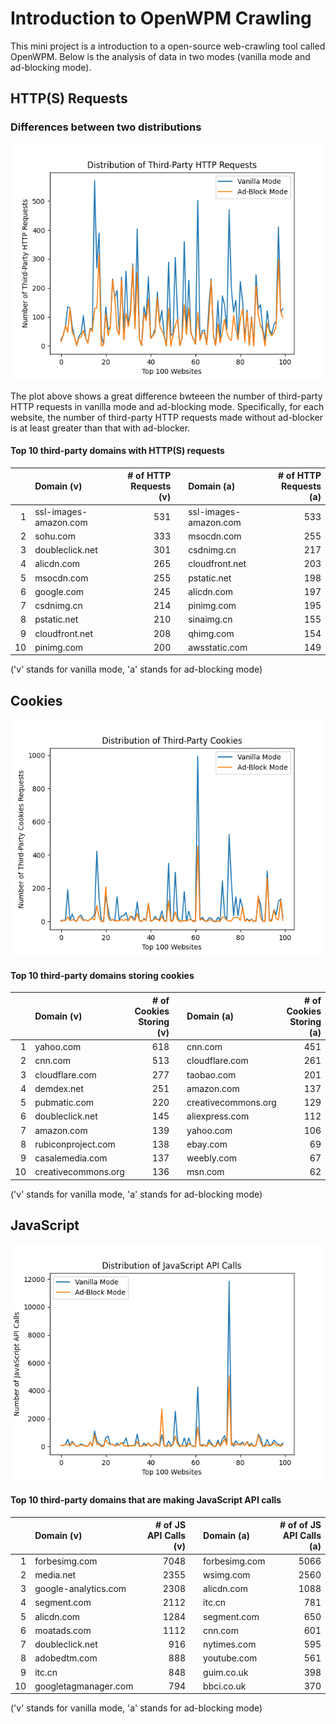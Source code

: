 # Introduction to OpenWPM Crawling

This mini project is a introduction to a open-source web-crawling tool called OpenWPM. Below is the analysis of data in two modes (vanilla mode and ad-blocking mode). 

## HTTP(S) Requests 
### Differences between two distributions
![HTTP Requests Distribution](http.png)

The plot above shows a great difference bwteeen the number of third-party HTTP requests in vanilla mode and ad-blocking mode. Specifically, for each website, the number of third-party HTTP requests made without ad-blocker is at least greater than that with ad-blocker.

#### Top 10 third-party domains with HTTP(S) requests

|     | Domain (v)            | # of HTTP Requests (v) | | Domain  (a)           | # of HTTP Requests (a) |
| --: | :-------------------- | -----------------: | --- | :-------------------- | ----------------: |
|   1 | ssl-images-amazon.com |                531 |     | ssl-images-amazon.com |               533 |
|   2 | sohu.com              |                333 |     | msocdn.com            |               255 |
|   3 | doubleclick.net       |                301 |     | csdnimg.cn            |               217 |
|   4 | alicdn.com            |                265 |     | cloudfront.net        |               203 |
|   5 | msocdn.com            |                255 |     | pstatic.net           |               198 |
|   6 | google.com            |                245 |     | alicdn.com            |               197 |
|   7 | csdnimg.cn            |                214 |     | pinimg.com            |               195 |
|   8 | pstatic.net           |                210 |     | sinaimg.cn            |               155 |
|   9 | cloudfront.net        |                208 |     | qhimg.com             |               154 |
|  10 | pinimg.com            |                200 |     | awsstatic.com         |               149 |

('v' stands for vanilla mode, 'a' stands for ad-blocking mode)


## Cookies
![Cookies Distribution](cookies.png)

#### Top 10 third-party domains storing cookies

|     | Domain (v)            | # of Cookies Storing (v) | | Domain  (a)           | # of Cookies Storing (a) |
| --: | :-------------------- | -----------------: | --- | :-------------------- | ----------------: |
|   1 | yahoo.com             |                618 |     | cnn.com               |               451 |
|   2 | cnn.com               |                513 |     | cloudflare.com        |               261 |
|   3 | cloudflare.com        |                277 |     | taobao.com            |               201 |
|   4 | demdex.net            |                251 |     | amazon.com            |               137 |
|   5 | pubmatic.com          |                220 |     | creativecommons.org   |               129 |
|   6 | doubleclick.net       |                145 |     | aliexpress.com        |               112 |
|   7 | amazon.com            |                139 |     | yahoo.com             |               106 |
|   8 | rubiconproject.com    |                138 |     | ebay.com              |               69  |
|   9 | casalemedia.com       |                137 |     | weebly.com            |               67  |
|  10 | creativecommons.org   |                136 |     | msn.com               |               62  |

('v' stands for vanilla mode, 'a' stands for ad-blocking mode)

## JavaScript
![JavaScript Distribution](js.png)

#### Top 10 third-party domains that are making JavaScript API calls

|     | Domain (v)            | # of JS API Calls (v) | | Domain  (a)           | # of of JS API Calls (a) |
| --: | :-------------------- | -----------------: | --- | :-------------------- | ----------------: |
|   1 | forbesimg.com         |               7048 |     | forbesimg.com         |              5066 |
|   2 | media.net             |               2355 |     | wsimg.com             |              2560 |
|   3 | google-analytics.com  |               2308 |     | alicdn.com            |              1088 |
|   4 | segment.com           |               2112 |     | itc.cn                |               781 |
|   5 | alicdn.com            |               1284 |     | segment.com           |               650 |
|   6 | moatads.com           |               1112 |     | cnn.com               |               601 |
|   7 | doubleclick.net       |                916 |     | nytimes.com           |               595 |
|   8 | adobedtm.com          |                888 |     | youtube.com           |               561 |
|   9 | itc.cn                |                848 |     | guim.co.uk            |               398 |
|  10 | googletagmanager.com  |                794 |     | bbci.co.uk            |               370 |

('v' stands for vanilla mode, 'a' stands for ad-blocking mode)
